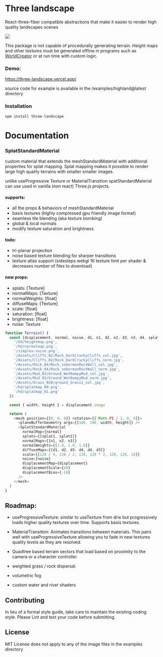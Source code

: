 # Three landscape

React-three-fiber compatible abstractions that make it easier to render high quality landscapes scenes

[<img src="/thumbnail.png">](https://three-landscape.vercel.app/)

This package is not capable of procedurally generating terrain. Height maps and other textures must be generated offline in programs such as [WorldCreator](https://www.world-creator.com/) or at run time with custom logic.

### Demo:

https://three-landscape.vercel.app/

source code for example is available in the /examples/highland@latest directory

### Installation

`npm install three-landscape`

# Documentation

### SplatStandardMaterial

custom material that extends the meshStandardMaterial with additional properties for splat mapping. Splat mapping makes it possible to render large high quality terrains with smaller smaller images.

unlike useProgressive Texture or MaterialTransition spatStandardMaterial can use used in vanilla (non react) Three.js projects.

#### supports:

- all the props & behaviors of meshStandardMaterial
- basis textures (highly compressed gpu friendly image format)
- seamless tile blending (aka texture bombing)
- global & local normals
- modify texture saturation and brightness

#### todo:

- tri-planar projection
- noise based texture blending for sharper transitions
- texture atlas support (sidesteps webgl 16 texture limit per shader & decreases number of files to download)

#### new props:

- splats: [Texture]
- normalMaps: [Texture]
- normalWeights: [float]
- diffuseMaps: [Texture]
- scale: [float]
- saturation: [float]
- brightness: [float]
- noise: Texture

```js
function Terrain() {
  const [displacement, normal, noise, d1, n1, d2, n2, d3, n3, d4, splat1, splat2] = useTexture([
    '/hd/heightmap.png',
    '/hd/normalmap.png',
    '/simplex-noise.png',
    '/Assets/Cliffs_02/Rock_DarkCrackyCliffs_col.jpg',
    '/Assets/Cliffs_02/Rock_DarkCrackyCliffs_norm.jpg',
    '/Assets/Rock_04/Rock_sobermanRockWall_col.jpg',
    '/Assets/Rock_04/Rock_sobermanRockWall_norm.jpg',
    '/Assets/Mud_03/Ground_WetBumpyMud_col.jpg',
    '/Assets/Mud_03/Ground_WetBumpyMud_norm.jpg',
    '/Assets/Grass_020/ground_Grass1_col.jpg',
    '/hd/splatmap_00.png',
    '/hd/splatmap_01.png'
  ])

  const { width, height } = displacement.image

  return (
    <mesh position={[0, 0, 0]} rotation={[-Math.PI / 2, 0, 0]}>
      <planeBufferGeometry args={[100, 100, width, height]} />
      <SplatStandardMaterial
        normalMap={normal}
        splats={[splat1, splat2]}
        normalMaps={[n1, n2, n3]}
        normalWeights={[1.0, 1.0, 1.0]}
        diffuseMaps={[d1, d2, d3, d4, d4, d3]}
        scale={[128 / 4, 128 / 2, 128, 128 * 2, 128, 128, 10]}
        noise={noise}
        displacementMap={displacement}
        displacementScale={10}
        displacementBias={-10}
      />
    </mesh>
  )
}
```

<!-- ### useProgressiveTexture

similar to useTexture from drie but progressively loads higher quality textures over time. Supports basis textures.

```js
function Terrain(){
    const [SD, HD] = useProgressiveTextures(
        [t1, t1],
        [t2,t3]
    )
    ...
}
```

### MaterialTransition

Animates transitions between materials. This pairs well with useProgressiveTexture allowing you to fade in new textures quality levels as they are resolved.

#### props:

- speed: float seconds
  duration in seconds taken to transition to the next highest quality level.

- mesh: ref
  react ref of the containing mesh

```js
function Terrain(){
    const ref = useRef();
    const [SD, HD] = useProgressiveTextures(
        [t1, t1],
        [t2, t3]
    )
    return (
        <mesh ref={ref}>
            <plane>
            <MaterialTransition mesh={ref} speed={0.4}>
                <splatStandardMaterial {...SD}>
                <splatStandardMaterial {...HD}>
            </MaterialTransition>
        </mesh>
    )
}

```
-->

## Roadmap:

- useProgressiveTexture:
  similar to useTexture from drie but progressively loads higher quality textures over time. Supports basis textures.

- MaterialTransition:
  Animates transitions between materials. This pairs well with useProgressiveTexture allowing you to fade in new textures quality levels as they are resolved.

- Quadtree based terrain sectors that load based on proximity to the camera or a character controller

- weighted grass / rock dispersal.

- volumetric fog

- custom water and river shaders

## Contributing

In lieu of a formal style guide, take care to maintain the existing coding style. Please Lint and test your code before submitting.

## License

MIT License does not apply to any of the image files in the examples directory

